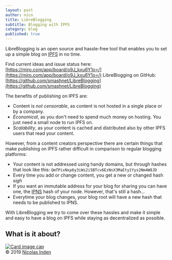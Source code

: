 ```yaml
---
layout: post
author: nico
title: LibreBlogging
subtitle: Blogging with IPFS
category: blog
published: true
---
```

LibreBlogging is an open source and hassle-free tool that enables you to set up a simple blog on [IPFS](https://ipfs.io) in no time.

Find current ideas and issue status here: [https://miro.com/app/board/o9J_kxu6Y1o=/](https://miro.com/app/board/o9J_kxu6Y1o=/)
LibreBlogging on GitHub: [https://github.com/smashnet/LibreBlogging](https://github.com/smashnet/LibreBlogging)

The benefits of publishing on IPFS are:

* Content is _not censorable_, as content is not hosted in a single place or by a company.
* _Economical_, as you don't need to spend much money on hosting. You just need a small node to run IPFS on.
* _Scalability_, as your content is cached and distributed also by other IPFS users that read your content.

However, from a content creators perspective there are certain things that make publishing on IPFS rather difficult in comparison to regular blogging platforms:

* Your content is not addressed using handy domains, but through hashes that look like this: `QmTPixNxp6y3iWs2i5BTcv6EzNsX3MaEty1Yys2Nm4W8JD`
* Every time you add or change content, you get a new or changed hash *sigh*
* If you want an immutable address for your blog for sharing you can have one, the [IPNS](https://ipfs.io/ipns/docs.ipfs.io/guides/concepts/ipns/) hash of your node. However, that's still a hash...
* Everytime your blog changes, your blog root will have a new hash that needs to be published to IPNS.

With LibreBlogging we try to come over these hassles and make it simple and easy to have a blog on IPFS while staying as decentralized as possible.

## What is it about?

<div class="card">
  <a href="{{ '/assets/images/idea-libreblogging/sketchnote_libreblogging.jpg' | absolute_url }}">
  <img class="card-img-top" src="{{ '/assets/images/idea-libreblogging/sketchnote_libreblogging.jpg' | absolute_url }}" alt="Card image cap">
  </a>
  <div class="card-footer text-muted">
    &copy; 2019 <a href="http://blog.smashnet.de/authors/nico.html">Nicolas Inden</a>
  </div>
</div>
